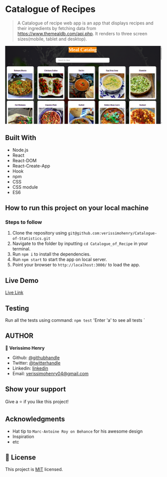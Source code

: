 # Catalogue of Recipes

> A Catalogue of recipe web app is an app that displays recipes and their ingredients by fetching data from <https://www.themealdb.com/api.php>. It renders to three screen sizes(mobile, tablet and desktop).

![screenshot](src/assets/pi.png)

## Built With

- Node.js
- React
- React-DOM
- React-Create-App
- Hook
- npm
- CSS
- CSS module
- ES6

## How to run this project on your local machine

### Steps to follow

1. Clone the repository using `git@github.com:verissimohenry/Catalogue-of-Statistics.git`
2. Navigate to the folder by inputting `cd Catalogue_of_Recipe` in your terminal.
3. Run `npm i` to install the dependencies.
4. Run `npm start` to start the app on local server.
5. Point your browser to `http://localhost:3000/` to load the app.

## Live Demo

[Live Link](https://friendly-edison-eb4f5d.netlify.app/)

## Testing

Run all the tests using command:
`npm test`
'Enter 'a' to see all tests `

## AUTHOR

👤 **Verissimo Henry**

- Github: [@githubhandle](https://github.com/verissimohenry)
- Twitter: [@twitterhandle](https://twitter.com/verissimohenry)
- Linkedin: [linkedin](https://www.linkedin.com/in/henry-verissimo-618906167/)
- Email: verissimohenry04@gmail.com

## Show your support

Give a ⭐️ if you like this project!

## Acknowledgments

- Hat tip to `Marc-Antoine Roy on Behance` for his awesome design
- Inspiration
- etc

## 📝 License

This project is [MIT](./MIT.md) licensed.
